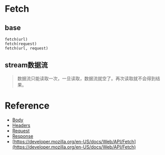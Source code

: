 # Fetch

## base

```
fetch(url)
fetch(request)
fetch(url, request)
```

## stream数据流

> 数据流只能读取一次，一旦读取，数据流就空了。再次读取就不会得到结果。

# Reference


* [Body](/#js/Body)
* [Headers](/#js/Headers)
* [Request](/#js/Request)
* [Response](/#js/Response)
* [https://developer.mozilla.org/en-US/docs/Web/API/Fetch](https://developer.mozilla.org/en-US/docs/Web/API/Fetch)